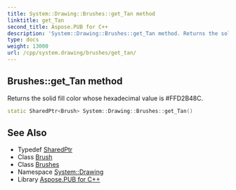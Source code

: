 ```yaml
---
title: System::Drawing::Brushes::get_Tan method
linktitle: get_Tan
second_title: Aspose.PUB for C++
description: 'System::Drawing::Brushes::get_Tan method. Returns the solid fill color whose hexadecimal value is #FFD2B48C in C++.'
type: docs
weight: 13000
url: /cpp/system.drawing/brushes/get_tan/
---
```

## Brushes::get_Tan method


Returns the solid fill color whose hexadecimal value is #FFD2B48C.

```cpp
static SharedPtr<Brush> System::Drawing::Brushes::get_Tan()
```

## See Also

* Typedef [SharedPtr](../../../system/sharedptr/)
* Class [Brush](../../brush/)
* Class [Brushes](../)
* Namespace [System::Drawing](../../)
* Library [Aspose.PUB for C++](../../../)
